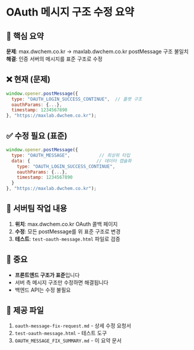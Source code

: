 # OAuth 메시지 구조 수정 요약

## 🎯 핵심 요약

**문제**: max.dwchem.co.kr → maxlab.dwchem.co.kr postMessage 구조 불일치  
**해결**: 인증 서버의 메시지를 표준 구조로 수정

## ❌ 현재 (문제)
```javascript
window.opener.postMessage({
  type: "OAUTH_LOGIN_SUCCESS_CONTINUE",  // 플랫 구조
  oauthParams: {...},
  timestamp: 1234567890
}, "https://maxlab.dwchem.co.kr");
```

## ✅ 수정 필요 (표준)
```javascript
window.opener.postMessage({
  type: "OAUTH_MESSAGE",           // 최상위 타입
  data: {                         // 데이터 캡슐화
    type: "OAUTH_LOGIN_SUCCESS_CONTINUE",
    oauthParams: {...},
    timestamp: 1234567890
  }
}, "https://maxlab.dwchem.co.kr");
```

## 📝 서버팀 작업 내용

1. **위치**: max.dwchem.co.kr OAuth 콜백 페이지
2. **수정**: 모든 postMessage를 위 표준 구조로 변경
3. **테스트**: `test-oauth-message.html` 파일로 검증

## 📌 중요
- **프론트엔드 구조가 표준**입니다
- 서버 측 메시지 구조만 수정하면 해결됩니다
- 백엔드 API는 수정 불필요

## 📁 제공 파일
1. `oauth-message-fix-request.md` - 상세 수정 요청서
2. `test-oauth-message.html` - 테스트 도구
3. `OAUTH_MESSAGE_FIX_SUMMARY.md` - 이 요약 문서